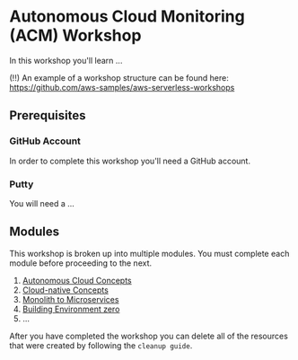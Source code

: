 # Autonomous Cloud Monitoring (ACM) Workshop

In this workshop you'll learn ...

(!!) An example of a workshop structure can be found here: https://github.com/aws-samples/aws-serverless-workshops

## Prerequisites

### GitHub Account

In order to complete this workshop you'll need a GitHub account.

### Putty

You will need a ... 

## Modules

This workshop is broken up into multiple modules. You must complete each module before proceeding to the next.

1. [Autonomous Cloud Concepts]()
2. [Cloud-native Concepts]()
3. [Monolith to Microservices]()
4. [Building Environment zero]()
5. ...

After you have completed the workshop you can delete all of the resources that were created by following the `cleanup guide`.
